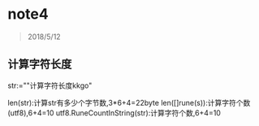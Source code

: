 # note4 
> 2018/5/12


## 计算字符长度

str:=""计算字符长度kkgo"



len(str):计算str有多少个字节数,3*6+4=22byte
len([]rune(s)):计算字符个数(utf8),6+4=10
utf8.RuneCountInString(str):计算字符个数,6+4=10


